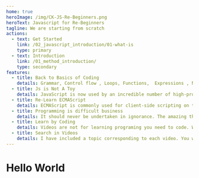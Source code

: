 ```yaml
---
home: true
heroImage: /img/CK-JS-Re-Beginners.png
heroText: Javascript for Re-Beginners
tagline: We are starting from scratch
actions:
  - text: Get Started
    link: /02_javascript_introduction/01-what-is
    type: primary
  - text: Introduction
    link: /01_method_introduction/
    type: secondary
features:
  - title: Back to Basics of Coding
    details: Grammar, Control flow , Loops, Functions,  Expressions , Numbers  ... EVERYTHING! I am teaching what I have learned in last 20 Years of FULL-STACK experience.  
  - title: Js is Not A Toy
    details: JavaScript is now used by an incredible number of high-profile applications, showing that deeper knowledge of this technology is an important skill for any web or mobile developer.
  - title: Re-Learn ECMAScript
    details: ECMAScript is commonly used for client-side scripting on the World Wide Web, and it is increasingly being used for writing server applications and services using Node.js. 
  - title: Programming is difficult business
    details: It should never be undertaken in ignorance. The amazing thing about JavaScript is that it is possible to get work done with it without knowing much about the language, or even knowing much about programming.
  - title: Learn by Coding
    details: Videos are not for learning programing you need to code. When you will come across a problem to solve you will not get anxious about it. You will be confident that you will know where to find topic related with new problem.
  - title: Search in Videos
    details: I have included a topic corresponding to each video. You will be more confident while building you own solutions, you will be able to search then watch it's video.  JS is a language with enormous expressive power. It is even better when you know what you’re doing. 
---
```

# Hello World

<CodePen
user="kaanna"
slug-hash="MWQMoKZ"
editable="true"
preview="true"
title="Hello World in Javascript"
:default-tab="['js','result']"
:theme="$isDarkMode? 'dark': 'light'"
/>
